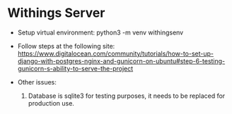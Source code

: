 # Withings Server
- Setup virtual environment:
  python3 -m venv withingsenv

- Follow steps at the following site:
  https://www.digitalocean.com/community/tutorials/how-to-set-up-django-with-postgres-nginx-and-gunicorn-on-ubuntu#step-6-testing-gunicorn-s-ability-to-serve-the-project

- Other issues:
  1. Database is sqlite3 for testing purposes, it needs to be replaced for production use.
